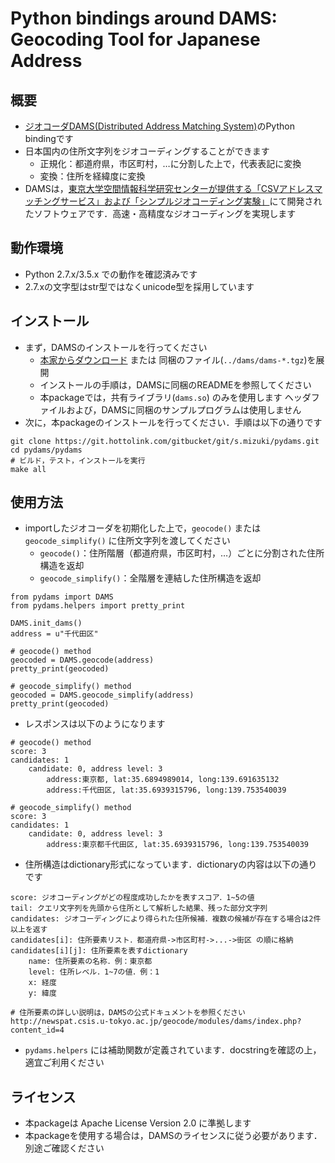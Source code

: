 # Python bindings around DAMS: Geocoding Tool for Japanese Address

## 概要
* [ジオコーダDAMS(Distributed Address Matching System)](http://newspat.csis.u-tokyo.ac.jp/geocode/modules/dams/index.php?content_id=1)のPython bindingです
* 日本国内の住所文字列をジオコーディングすることができます
    * 正規化：都道府県，市区町村，…に分割した上で，代表表記に変換
    * 変換：住所を経緯度に変換
* DAMSは，[東京大学空間情報科学研究センターが提供する「CSVアドレスマッチングサービス」および「シンプルジオコーディング実験」](http://newspat.csis.u-tokyo.ac.jp/geocode)にて開発されたソフトウェアです．高速・高精度なジオコーディングを実現します

## 動作環境
* Python 2.7.x/3.5.x での動作を確認済みです
* 2.7.xの文字型はstr型ではなくunicode型を採用しています

## インストール
* まず，DAMSのインストールを行ってください
	* [本家からダウンロード](http://newspat.csis.u-tokyo.ac.jp/geocode/modules/dams/index.php?content_id=5) または 同梱のファイル(`../dams/dams-*.tgz`)を展開
	* インストールの手順は，DAMSに同梱のREADMEを参照してください
	* 本packageでは，共有ライブラリ(`dams.so`) のみを使用します
	  ヘッダファイルおよび，DAMSに同梱のサンプルプログラムは使用しません
* 次に，本packageのインストールを行ってください．手順は以下の通りです

```
git clone https://git.hottolink.com/gitbucket/git/s.mizuki/pydams.git
cd pydams/pydams
# ビルド，テスト，インストールを実行
make all
```

## 使用方法
* importしたジオコーダを初期化した上で，`geocode()` または `geocode_simplify()` に住所文字列を渡してください
	* `geocode()`：住所階層（都道府県，市区町村，…）ごとに分割された住所構造を返却
	* `geocode_simplify()`：全階層を連結した住所構造を返却

```
from pydams import DAMS
from pydams.helpers import pretty_print

DAMS.init_dams()
address = u"千代田区"

# geocode() method
geocoded = DAMS.geocode(address)
pretty_print(geocoded)

# geocode_simplify() method
geocoded = DAMS.geocode_simplify(address)
pretty_print(geocoded)
```

* レスポンスは以下のようになります

```
# geocode() method
score: 3
candidates: 1
	candidate: 0, address level: 3
		address:東京都, lat:35.6894989014, long:139.691635132
		address:千代田区, lat:35.6939315796, long:139.753540039

# geocode_simplify() method
score: 3
candidates: 1
	candidate: 0, address level: 3
		address:東京都千代田区, lat:35.6939315796, long:139.753540039
```

* 住所構造はdictionary形式になっています．dictionaryの内容は以下の通りです

```
score: ジオコーディングがどの程度成功したかを表すスコア．1~5の値
tail: クエリ文字列を先頭から住所として解析した結果、残った部分文字列
candidates: ジオコーディングにより得られた住所候補．複数の候補が存在する場合は2件以上を返す
candidates[i]: 住所要素リスト．都道府県->市区町村->...->街区 の順に格納
candidates[i][j]: 住所要素を表すdictionary
    name: 住所要素の名称．例：東京都
    level: 住所レベル．1~7の値．例：1
    x: 経度
    y: 緯度

# 住所要素の詳しい説明は，DAMSの公式ドキュメントを参照ください
http://newspat.csis.u-tokyo.ac.jp/geocode/modules/dams/index.php?content_id=4
```

* `pydams.helpers` には補助関数が定義されています．docstringを確認の上，適宜ご利用ください

## ライセンス
* 本packageは Apache License Version 2.0 に準拠します
* 本packageを使用する場合は，DAMSのライセンスに従う必要があります．別途ご確認ください
